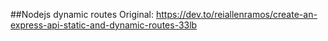 ##Nodejs dynamic routes
Original: https://dev.to/reiallenramos/create-an-express-api-static-and-dynamic-routes-33lb
